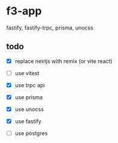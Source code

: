 # f3-app

fastify, fastify-trpc, prisma, unocss


## todo
- [x] replace nextjs with remix (or vite react)
- [ ] use vitest
- [x] use trpc api
- [x] use prisma
- [x] use unocss
- [x] use fastify
- [ ] use postgres

